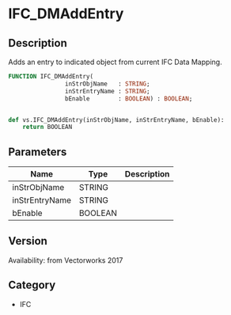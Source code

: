 # IFC_DMAddEntry

## Description
Adds an entry to indicated object from current IFC Data Mapping.

```pascal
FUNCTION IFC_DMAddEntry(
				inStrObjName   : STRING;
				inStrEntryName : STRING;
				bEnable        : BOOLEAN) : BOOLEAN;
```

```python

def vs.IFC_DMAddEntry(inStrObjName, inStrEntryName, bEnable):
    return BOOLEAN
```

## Parameters
|Name|Type|Description|
|---|---|---|
|inStrObjName|STRING||
|inStrEntryName|STRING||
|bEnable|BOOLEAN||

## Version
Availability: from Vectorworks 2017
## Category
* IFC

